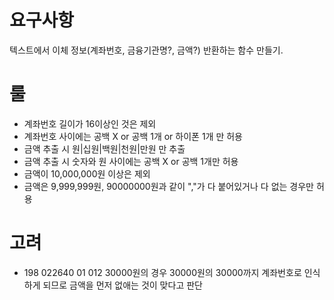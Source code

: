 # 요구사항
텍스트에서 이체 정보(계좌번호, 금융기관명?, 금액?) 반환하는 함수 만들기.

# 룰
- 계좌번호 길이가 16이상인 것은 제외
- 계좌번호 사이에는 공백 X or 공백 1개 or 하이폰 1개 만 허용 
- 금액 추출 시 원|십원|백원|천원|만원 만 추출
- 금액 추출 시 숫자와 원 사이에는 공백 X or 공백 1개만 허용
- 금액이 10,000,000원 이상은 제외
- 금액은 9,999,999원, 90000000원과 같이 ","가 다 붙어있거나 다 없는 경우만 허용

# 고려
- 198 022640 01 012 30000원의 경우 30000원의 30000까지 계좌번호로 인식하게 되므로 금액을 먼저 없애는 것이 맞다고 판단
